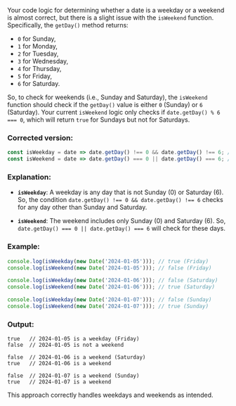 Your code logic for determining whether a date is a weekday or a weekend is almost correct, but there is a slight issue with the `isWeekend` function. Specifically, the `getDay()` method returns:

- `0` for Sunday,
- `1` for Monday,
- `2` for Tuesday,
- `3` for Wednesday,
- `4` for Thursday,
- `5` for Friday,
- `6` for Saturday.

So, to check for weekends (i.e., Sunday and Saturday), the `isWeekend` function should check if the `getDay()` value is either `0` (Sunday) or `6` (Saturday). Your current `isWeekend` logic only checks if `date.getDay() % 6 === 0`, which will return `true` for Sundays but not for Saturdays.

### Corrected version:

```javascript
const isWeekday = date => date.getDay() !== 0 && date.getDay() !== 6; // Monday to Friday
const isWeekend = date => date.getDay() === 0 || date.getDay() === 6; // Saturday and Sunday
```

### Explanation:

- **`isWeekday`**: A weekday is any day that is not Sunday (0) or Saturday (6). So, the condition `date.getDay() !== 0 && date.getDay() !== 6` checks for any day other than Sunday and Saturday.
  
- **`isWeekend`**: The weekend includes only Sunday (0) and Saturday (6). So, `date.getDay() === 0 || date.getDay() === 6` will check for these days.

### Example:

```javascript
console.log(isWeekday(new Date('2024-01-05'))); // true (Friday)
console.log(isWeekend(new Date('2024-01-05'))); // false (Friday)

console.log(isWeekday(new Date('2024-01-06'))); // false (Saturday)
console.log(isWeekend(new Date('2024-01-06'))); // true (Saturday)

console.log(isWeekday(new Date('2024-01-07'))); // false (Sunday)
console.log(isWeekend(new Date('2024-01-07'))); // true (Sunday)
```

### Output:
```
true   // 2024-01-05 is a weekday (Friday)
false  // 2024-01-05 is not a weekend

false  // 2024-01-06 is a weekend (Saturday)
true   // 2024-01-06 is a weekend

false  // 2024-01-07 is a weekend (Sunday)
true   // 2024-01-07 is a weekend
```

This approach correctly handles weekdays and weekends as intended.